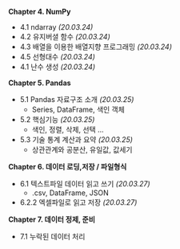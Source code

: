 __Chapter 4. NumPy__
* 4.1 ndarray _(20.03.24)_
* 4.2 유지버셜 함수 _(20.03.24)_
* 4.3 배열을 이용한 배열지향 프로그래밍 _(20.03.24)_
* 4.5 선형대수 _(20.03.24)_
* 4.1 난수 생성 _(20.03.24)_

__Chapter 5. Pandas__
* 5.1 Pandas 자료구조 소개 _(20.03.25)_
  * Series, DataFrame, 색인 객체  
* 5.2 핵심기능 _(20.03.25)_
  * 색인, 정렬, 삭제, 선택 ...  
* 5.3 기술 통계 계산과 요약 _(20.03.25)_
  * 상관관계와 공분산, 유일값, 값세기  
  
__Chapter 6. 데이터 로딩,저장 / 파일형식__
* 6.1 텍스트파일 데이터 읽고 쓰기 _(20.03.27)_
  * .csv, DataFrame, JSON
* 6.2.2 엑셀파일로 읽고 저장 _(20.03.27)_

__Chapter 7. 데이터 정제, 준비__
* 7.1 누락된 데이터 처리

